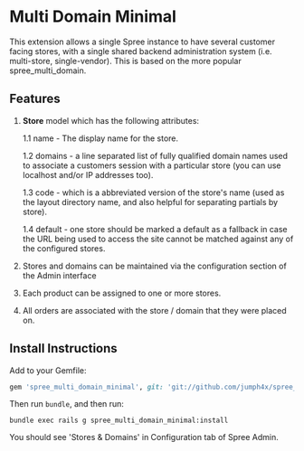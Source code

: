 Multi Domain Minimal
====================

This extension allows a single Spree instance to have several customer facing stores, with a single shared backend administration system (i.e. multi-store, single-vendor). This is based on the more popular spree_multi_domain.

Features
--------

1. **Store** model which has the following attributes:

    1.1 name - The display name for the store.

    1.2 domains - a line separated list of fully qualified domain names used to associate a customers session with a particular store (you can use localhost and/or IP addresses too).

    1.3 code - which is a abbreviated version of the store's name (used as the layout directory name, and also helpful for separating partials by store).

    1.4 default - one store should be marked a default as a fallback in case the URL being used to access the site cannot be matched against any of the configured stores.

2. Stores and domains can be maintained via the configuration section of the Admin interface

3. Each product can be assigned to one or more stores.

4. All orders are associated with the store / domain that they were placed on.

Install Instructions
--------------------

Add to your Gemfile:

```ruby
gem 'spree_multi_domain_minimal', git: 'git://github.com/jumph4x/spree_multi_domain_minimal.git'
```

Then run `bundle`, and then run:

```
bundle exec rails g spree_multi_domain_minimal:install
```

You should see 'Stores & Domains' in Configuration tab of Spree Admin.

